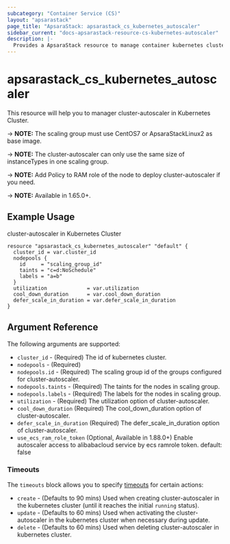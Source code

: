 ```yaml
---
subcategory: "Container Service (CS)"
layout: "apsarastack"
page_title: "ApsaraStack: apsarastack_cs_kubernetes_autoscaler"
sidebar_current: "docs-apsarastack-resource-cs-kubernetes-autoscaler"
description: |-
  Provides a ApsaraStack resource to manage container kubernetes cluster-autoscaler.
---
```


# apsarastack\_cs\_kubernetes\_autoscaler

This resource will help you to manager cluster-autoscaler in Kubernetes Cluster. 

-> **NOTE:** The scaling group must use CentOS7 or ApsaraStackLinux2 as base image.

-> **NOTE:** The cluster-autoscaler can only use the same size of instanceTypes in one scaling group. 

-> **NOTE:** Add Policy to RAM role of the node to deploy cluster-autoscaler if you need.

-> **NOTE:** Available in 1.65.0+.

## Example Usage

cluster-autoscaler in Kubernetes Cluster

```
resource "apsarastack_cs_kubernetes_autoscaler" "default" {
  cluster_id = var.cluster_id
  nodepools {
    id     = "scaling_group_id"
    taints = "c=d:NoSchedule"
    labels = "a=b"
  }
  utilization             = var.utilization
  cool_down_duration      = var.cool_down_duration
  defer_scale_in_duration = var.defer_scale_in_duration
}
```


## Argument Reference

The following arguments are supported:

* `cluster_id` - (Required) The id of kubernetes cluster.
* `nodepools` - (Required) 
* `nodepools.id` - (Required) The scaling group id of the groups configured for cluster-autoscaler.
* `nodepools.taints` - (Required) The taints for the nodes in scaling group.
* `nodepools.labels` - (Required) The labels for the nodes in scaling group.
* `utilization` - (Required) The utilization option of cluster-autoscaler.
* `cool_down_duration` (Required) The cool_down_duration option of cluster-autoscaler.  
* `defer_scale_in_duration` (Required) The defer_scale_in_duration option of cluster-autoscaler.
* `use_ecs_ram_role_token` (Optional, Available in 1.88.0+) Enable autoscaler access to alibabacloud service by ecs ramrole token. default: false

### Timeouts

The `timeouts` block allows you to specify [timeouts](https://www.terraform.io/docs/configuration-0-11/resources.html#timeouts) for certain actions:

* `create` - (Defaults to 90 mins) Used when creating cluster-autoscaler in the kubernetes cluster (until it reaches the initial `running` status). 
* `update` - (Defaults to 60 mins) Used when activating the cluster-autoscaler in the kubernetes cluster when necessary during update.
* `delete` - (Defaults to 60 mins) Used when deleting cluster-autoscaler in kubernetes cluster. 

